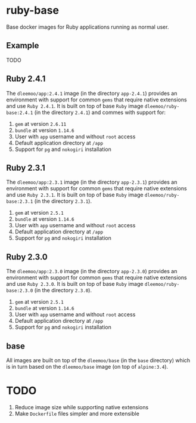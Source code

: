 # ruby-base

Base docker images for Ruby applications running as normal user.

## Example

TODO

## Ruby 2.4.1

The `dleemoo/app:2.4.1` image (in the directory `app-2.4.1`) provides an
environment with support for common `gems` that require native extensions and
use `Ruby 2.4.1`. It is built on top of base `Ruby` image
`dleemoo/ruby-base:2.4.1` (in the directory `2.4.1`) and commes with support
for:

1. `gem` at version `2.6.11`
2. `bundle` at version `1.14.6`
3. User with `app` username and without `root` access
4. Default application directory at `/app`
5. Support for `pg` and `nokogiri` installation


## Ruby 2.3.1

The `dleemoo/app:2.3.1` image (in the directory `app-2.3.1`) provides an
environment with support for common `gems` that require native extensions and
use `Ruby 2.3.1`. It is built on top of base `Ruby` image
`dleemoo/ruby-base:2.3.1` (in the directory `2.3.1`).

1. `gem` at version `2.5.1`
2. `bundle` at version `1.14.6`
3. User with `app` username and without `root` access
4. Default application directory at `/app`
5. Support for `pg` and `nokogiri` installation

## Ruby 2.3.0

The `dleemoo/app:2.3.0` image (in the directory `app-2.3.0`) provides an
environment with support for common `gems` that require native extensions and
use `Ruby 2.3.0`. It is built on top of base `Ruby` image
`dleemoo/ruby-base:2.3.0` (in the directory `2.3.0`).

1. `gem` at version `2.5.1`
2. `bundle` at version `1.14.6`
3. User with `app` username and without `root` access
4. Default application directory at `/app`
5. Support for `pg` and `nokogiri` installation

## base

All images are built on top of the `dleemoo/base` (in the `base` directory)
which is in turn based on the `dleemoo/base` image (on top of `alpine:3.4`).

# TODO

1. Reduce image size while supporting native extensions
2. Make `Dockerfile` files simpler and more extensible
